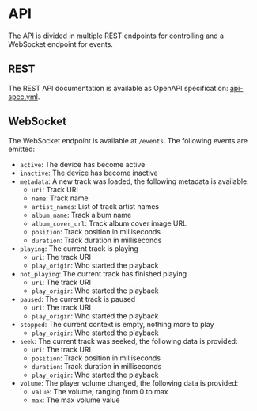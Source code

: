 # API

The API is divided in multiple REST endpoints for controlling and a WebSocket endpoint for events.

## REST

The REST API documentation is available as OpenAPI specification: [api-spec.yml](api-spec.yml).

## WebSocket

The WebSocket endpoint is available at `/events`.
The following events are emitted:

- `active`: The device has become active
- `inactive`: The device has become inactive
- `metadata`: A new track was loaded, the following metadata is available:
  - `uri`: Track URI
  - `name`: Track name
  - `artist_names`: List of track artist names
  - `album_name`: Track album name
  - `album_cover_url`: Track album cover image URL
  - `position`: Track position in milliseconds
  - `duration`: Track duration in milliseconds
- `playing`: The current track is playing
  - `uri`: The track URI
  - `play_origin`: Who started the playback
- `not_playing`: The current track has finished playing
  - `uri`: The track URI
  - `play_origin`: Who started the playback
- `paused`: The current track is paused
  - `uri`: The track URI
  - `play_origin`: Who started the playback
- `stopped`: The current context is empty, nothing more to play
  - `play_origin`: Who started the playback
- `seek`: The current track was seeked, the following data is provided:
  - `uri`: The track URI
  - `position`: Track position in milliseconds
  - `duration`: Track duration in milliseconds
  - `play_origin`: Who started the playback
- `volume`: The player volume changed, the following data is provided:
  - `value`: The volume, ranging from 0 to max
  - `max`: The max volume value
